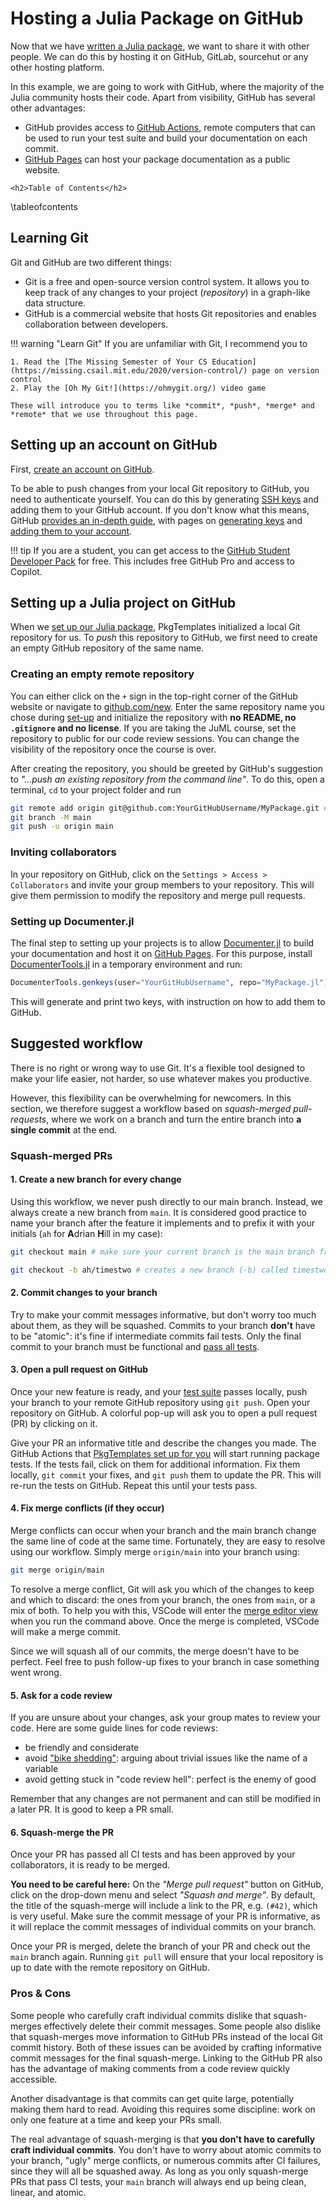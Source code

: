 # Hosting a Julia Package on GitHub

Now that we have [written a Julia package](/write), we want to share it with other people.
We can do this by hosting it on GitHub, GitLab, sourcehut or any other hosting platform.

In this example, we are going to work with GitHub, where the majority of the Julia community hosts their code.
Apart from visibility, GitHub has several other advantages:
* GitHub provides access to [GitHub Actions](https://github.com/features/actions), remote computers that can be used to run your test suite and build your documentation on each commit.
* [GitHub Pages](https://pages.github.com) can host your package documentation as a public website.

~~~
<h2>Table of Contents</h2>
~~~
\tableofcontents

## Learning Git

Git and GitHub are two different things:

* Git is a free and open-source version control system. It allows you to keep track of any changes to your project (*repository*) in a graph-like data structure. 
* GitHub is a commercial website that hosts Git repositories and enables collaboration between developers.

!!! warning "Learn Git"
    If you are unfamiliar with Git, I recommend you to 
    
    1. Read the [The Missing Semester of Your CS Education](https://missing.csail.mit.edu/2020/version-control/) page on version control
    2. Play the [Oh My Git!](https://ohmygit.org/) video game

    These will introduce you to terms like *commit*, *push*, *merge* and *remote* that we use throughout this page.

## Setting up an account on GitHub 

First, [create an account on GitHub](https://github.com/signup).

To be able to push changes from your local Git repository to GitHub, you need to authenticate yourself.
You can do this by generating [SSH keys](https://en.wikipedia.org/wiki/Secure_Shell) and adding them to your GitHub account.
If you don't know what this means, GitHub [provides an in-depth guide](https://docs.github.com/en/authentication/connecting-to-github-with-ssh), with pages on [generating keys](https://docs.github.com/en/authentication/connecting-to-github-with-ssh/generating-a-new-ssh-key-and-adding-it-to-the-ssh-agent) and [adding them to your account](https://docs.github.com/en/authentication/connecting-to-github-with-ssh/adding-a-new-ssh-key-to-your-github-account).

!!! tip
    If you are a student, you can get access to the [GitHub Student Developer Pack](https://education.github.com/pack) for free. 
    This includes free GitHub Pro and access to Copilot.

## Setting up a Julia project on GitHub

When we [set up our Julia package](/setup), PkgTemplates initialized a local Git repository for us.
To *push* this repository to GitHub, we first need to create an empty GitHub repository of the same name.

### Creating an empty remote repository

You can either click on the `+` sign in the top-right corner of the GitHub website or navigate to [github.com/new](https://github.com/new). Enter the same repository name you chose during [set-up](/setup) and initialize the repository with **no README, no `.gitignore` and no license**. 
If you are taking the JuML course, set the repository to public for our code review sessions. You can change the visibility of the repository once the course is over.

After creating the repository, you should be greeted by GitHub's suggestion to *"...push an existing repository from the command line"*.
To do this, open a terminal, `cd` to your project folder and run 

```bash
git remote add origin git@github.com:YourGitHubUsername/MyPackage.git # <--- use your username!
git branch -M main
git push -u origin main
```

### Inviting collaborators

In your repository on GitHub, click on the `Settings > Access > Collaborators` and invite your group members to your repository.
This will give them permission to modify the repository and merge pull requests.

### Setting up Documenter.jl

The final step to setting up your projects is to allow [Documenter.jl](https://github.com/JuliaDocs/Documenter.jl) to build your documentation and host it on [GitHub Pages](https://pages.github.com).
For this purpose, install [DocumenterTools.jl](https://github.com/JuliaDocs/DocumenterTools.jl) in a temporary environment and run:

```julia 
DocumenterTools.genkeys(user="YourGitHubUsername", repo="MyPackage.jl")
```

This will generate and print two keys, with instruction on how to add them to GitHub.

## Suggested workflow

There is no right or wrong way to use Git. 
It's a flexible tool designed to make your life easier, not harder, so use whatever makes you productive.

However, this flexibility can be overwhelming for newcomers.
In this section, we therefore suggest a workflow based on *squash-merged pull-requests*,
where we work on a branch and turn the entire branch into **a single commit** at the end.

### Squash-merged PRs
#### 1. Create a new branch for every change

Using this workflow, we never push directly to our main branch. 
Instead, we always create a new branch from `main`.
It is considered good practice to name your branch after the feature it implements and to prefix it with your initials (`ah` for **A**drian **H**ill in my case):

```bash
git checkout main # make sure your current branch is the main branch from the GitHub remote

git checkout -b ah/timestwo # creates a new branch (-b) called timestwo and checks it out
```

#### 2. Commit changes to your branch

Try to make your commit messages informative, but don't worry too much about them, as they will be squashed.
Commits to your branch **don't** have to be "atomic": it's fine if intermediate commits fail tests. Only the final commit to your branch must be functional and [pass all tests](/test).

#### 3. Open a pull request on GitHub

Once your new feature is ready, and your [test suite](/test) passes locally, push your branch to your remote GitHub repository using `git push`.
Open your repository on GitHub. A colorful pop-up will ask you to open a pull request (PR) by clicking on it.

Give your PR an informative title and describe the changes you made. 
The GitHub Actions that [PkgTemplates set up for you](/setup) will start running package tests.
If the tests fail, click on them for additional information.
Fix them locally, `git commit` your fixes, and `git push` them to update the PR. This will re-run the tests on GitHub. Repeat this until your tests pass.

#### 4. Fix merge conflicts (if they occur)

Merge conflicts can occur when your branch and the main branch change the same line of code at the same time. 
Fortunately, they are easy to resolve using our workflow.
Simply merge `origin/main` into your branch using:

```bash
git merge origin/main
```

To resolve a merge conflict, Git will ask you which of the changes to keep and which to discard: 
the ones from your branch, the ones from `main`, or a mix of both.
To help you with this, VSCode will enter the [merge editor view](https://code.visualstudio.com/docs/sourcecontrol/overview#_3way-merge-editor) when you run the command above.
Once the merge is completed, VSCode will make a merge commit.

Since we will squash all of our commits, the merge doesn't have to be perfect. 
Feel free to push follow-up fixes to your branch in case something went wrong. 

#### 5. Ask for a code review

If you are unsure about your changes, ask your group mates to review your code.
Here are some guide lines for code reviews:
* be friendly and considerate 
* avoid ["bike shedding"](https://en.wikipedia.org/wiki/Law_of_triviality): arguing about trivial issues like  the name of a variable
* avoid getting stuck in "code review hell": perfect is the enemy of good

Remember that any changes are not permanent and can still be modified in a later PR.
It is good to keep a PR small.

#### 6. Squash-merge the PR

Once your PR has passed all CI tests and has been approved by your collaborators, it is ready to be merged.

**You need to be careful here:**
On the *"Merge pull request"* button on GitHub, click on the drop-down menu and select *"Squash and merge"*.
By default, the title of the squash-merge will include a link to the PR, e.g. `(#42)`, which is very useful.
Make sure the commit message of your PR is informative, as it will replace the commit messages of individual commits on your branch.

Once your PR is merged, delete the branch of your PR and check out the `main` branch again. 
Running `git pull` will ensure that your local repository is up to date with the remote repository on GitHub.

### Pros & Cons

Some people who carefully craft individual commits dislike that squash-merges effectively delete their commit messages.
Some people also dislike that squash-merges move information to GitHub PRs instead of the local Git commit history.
Both of these issues can be avoided by crafting informative commit messages for the final squash-merge. 
Linking to the GitHub PR also has the advantage of making comments from a code review quickly accessible.

Another disadvantage is that commits can get quite large, potentially making them hard to read.
Avoiding this requires some discipline: work on only one feature at a time and keep your PRs small.

The real advantage of squash-merging is that **you don't have to carefully craft individual commits**.
You don't have to worry about atomic commits to your branch, "ugly" merge conflicts, or numerous commits after CI failures, since they will all be squashed away.
As long as you only squash-merge PRs that pass CI tests, your `main` branch will always end up being clean, linear, and atomic.
